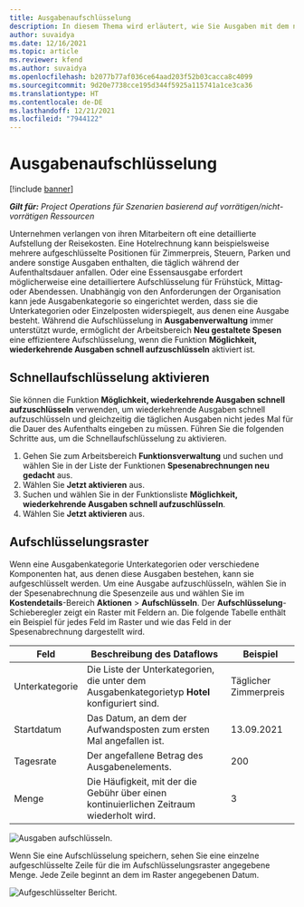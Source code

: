 ```yaml
---
title: Ausgabenaufschlüsselung
description: In diesem Thema wird erläutert, wie Sie Ausgaben mit dem neu gestalteten Arbeitsbereich „Ausgaben“ aufschlüsseln.
author: suvaidya
ms.date: 12/16/2021
ms.topic: article
ms.reviewer: kfend
ms.author: suvaidya
ms.openlocfilehash: b2077b77af036ce64aad203f52b03cacca8c4099
ms.sourcegitcommit: 9d20e7738cce195d344f5925a115741a1ce3ca36
ms.translationtype: HT
ms.contentlocale: de-DE
ms.lasthandoff: 12/21/2021
ms.locfileid: "7944122"
---
```

# <a name="expense-itemization"></a>Ausgabenaufschlüsselung

[!include [banner](../includes/banner.md)]

_**Gilt für:** Project Operations für Szenarien basierend auf vorrätigen/nicht-vorrätigen Ressourcen_

Unternehmen verlangen von ihren Mitarbeitern oft eine detaillierte Aufstellung der Reisekosten. Eine Hotelrechnung kann beispielsweise mehrere aufgeschlüsselte Positionen für Zimmerpreis, Steuern, Parken und andere sonstige Ausgaben enthalten, die täglich während der Aufenthaltsdauer anfallen. Oder eine Essensausgabe erfordert möglicherweise eine detailliertere Aufschlüsselung für Frühstück, Mittag‑ oder Abendessen. Unabhängig von den Anforderungen der Organisation kann jede Ausgabenkategorie so eingerichtet werden, dass sie die Unterkategorien oder Einzelposten widerspiegelt, aus denen eine Ausgabe besteht. Während die Aufschlüsselung in **Ausgabenverwaltung** immer unterstützt wurde, ermöglicht der Arbeitsbereich **Neu gestaltete Spesen** eine effizientere Aufschlüsselung, wenn die Funktion **Möglichkeit, wiederkehrende Ausgaben schnell aufzuschlüsseln** aktiviert ist.  

## <a name="enable-quick-itemization"></a>Schnellaufschlüsselung aktivieren 

Sie können die Funktion **Möglichkeit, wiederkehrende Ausgaben schnell aufzuschlüsseln** verwenden, um wiederkehrende Ausgaben schnell aufzuschlüsseln und gleichzeitig die täglichen Ausgaben nicht jedes Mal für die Dauer des Aufenthalts eingeben zu müssen. Führen Sie die folgenden Schritte aus, um die Schnellaufschlüsselung zu aktivieren.

1. Gehen Sie zum Arbeitsbereich **Funktionsverwaltung** und suchen und wählen Sie in der Liste der Funktionen **Spesenabrechnungen neu gedacht** aus. 
2. Wählen Sie **Jetzt aktivieren** aus. 
3. Suchen und wählen Sie in der Funktionsliste **Möglichkeit, wiederkehrende Ausgaben schnell aufzuschlüsseln**.
4. Wählen Sie **Jetzt aktivieren** aus. 

## <a name="itemization-grid"></a>Aufschlüsselungsraster 

Wenn eine Ausgabenkategorie Unterkategorien oder verschiedene Komponenten hat, aus denen diese Ausgaben bestehen, kann sie aufgeschlüsselt werden. Um eine Ausgabe aufzuschlüsseln, wählen Sie in der Spesenabrechnung die Spesenzeile aus und wählen Sie im **Kostendetails**-Bereich **Aktionen** > **Aufschlüsseln**. Der **Aufschlüsselung**-Schieberegler zeigt ein Raster mit Feldern an. Die folgende Tabelle enthält ein Beispiel für jedes Feld im Raster und wie das Feld in der Spesenabrechnung dargestellt wird. 

|     Feld          |     Beschreibung des Dataflows                                                                                  |     Beispiel              |
|--------------------|--------------------------------------------------------------------------------------------------|--------------------------|
|     Unterkategorie    |     Die Liste der Unterkategorien, die unter dem Ausgabenkategorietyp **Hotel** konfiguriert sind.             |     Täglicher Zimmerpreis      |
|     Startdatum     |     Das Datum, an dem der Aufwandsposten zum ersten Mal angefallen ist.                                           |     13.09.2021           |
|     Tagesrate     |     Der angefallene Betrag des Ausgabenelements.                                                    |     200                  |
|     Menge       |     Die Häufigkeit, mit der die Gebühr über einen kontinuierlichen Zeitraum wiederholt wird.                       |     3                    |

![Ausgaben aufschlüsseln.](media/Itemization%20screen%201.png)

Wenn Sie eine Aufschlüsselung speichern, sehen Sie eine einzelne aufgeschlüsselte Zeile für die im Aufschlüsselungsraster angegebene Menge. Jede Zeile beginnt an dem im Raster angegebenen Datum.

![Aufgeschlüsselter Bericht.](media/Itemization%20screen%202.png)


